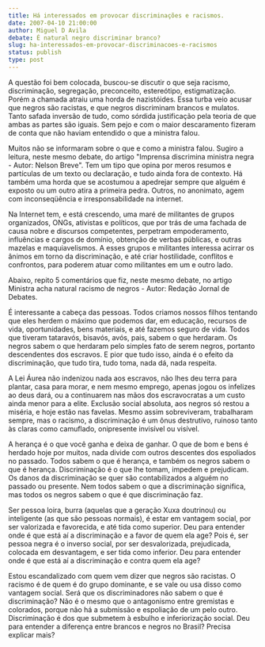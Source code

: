 ```yaml
---
title: Há interessados em provocar discriminações e racismos.
date: 2007-04-10 21:00:00
author: Miguel D Avila
debate: É natural negro discriminar branco?
slug: ha-interessados-em-provocar-discriminacoes-e-racismos
status: publish 
type: post
---
```


A questão foi bem colocada, buscou-se discutir o que seja racismo, discriminação, segregação, preconceito, estereótipo, estigmatização. Porém a chamada atraiu uma horda de nazistóides. Essa turba veio acusar que negros são racistas, e que negros discriminam brancos e mulatos. Tanto safada inversão de tudo, como sórdida justificação pela teoria de que ambas as partes são iguais. Sem pejo e com o maior descaramento fizeram de conta que não haviam entendido o que a ministra falou.  

  

Muitos não se informaram sobre o que e como a ministra falou. Sugiro a leitura, neste mesmo debate, do artigo "Imprensa discrimina ministra negra - Autor: Nelson Breve". Tem um tipo que opina por meros resumos e partículas de um texto ou declaração, e tudo ainda fora de contexto. Há também uma horda que se acostumou a apedrejar sempre que alguém é exposto ou um outro atira a primeira pedra. Outros, no anonimato, agem com inconseqüência e irresponsabilidade na internet.  

  

Na Internet tem, e está crescendo, uma maré de militantes de grupos organizados, ONGs, ativistas e políticos, que por trás de uma fachada de causa nobre e discursos competentes, perpetram empoderamento, influências e cargos de domínio, obtenção de verbas públicas, e outras mazelas e maquiavelismos. A esses grupos e militantes interessa acirrar os ânimos em torno da discriminação, e até criar hostilidade, conflitos e confrontos, para poderem atuar como militantes em um e outro lado.   

  

Abaixo, repito 5 comentários que fiz, neste mesmo debate, no artigo Ministra acha natural racismo de negros - Autor: Redação Jornal de Debates.  

  

É interessante a cabeça das pessoas. Todos criamos nossos filhos tentando que eles herdem o máximo que podemos dar, em educação, recursos de vida, oportunidades, bens materiais, e até fazemos seguro de vida. Todos que tiveram tataravós, bisavós, avós, pais, sabem o que herdaram. Os negros sabem o que herdaram pelo simples fato de serem negros, portanto descendentes dos escravos. E pior que tudo isso, ainda é o efeito da discriminação, que tudo tira, tudo toma, nada dá, nada respeita.  

  

A Lei Áurea não indenizou nada aos escravos, não lhes deu terra para plantar, casa para morar, e nem mesmo emprego, apenas jogou os infelizes ao deus dará, ou a continuarem nas mãos dos escravocratas a um custo ainda menor para a elite. Exclusão social absoluta, aos negros só restou a miséria, e hoje estão nas favelas. Mesmo assim sobreviveram, trabalharam sempre, mas o racismo, a discriminação é um ônus destrutivo, ruinoso tanto às claras como camuflado, onipresente invisível ou visível.   

  

A herança é o que você ganha e deixa de ganhar. O que de bom e bens é herdado hoje por muitos, nada divide com outros descentes dos espoliados no passado. Todos sabem o que é herança, e também os negros sabem o que é herança. Discriminação é o que lhe tomam, impedem e prejudicam. Os danos da discriminação se quer são contabilizados a alguém no passado ou presente. Nem todos sabem o que a discriminação significa, mas todos os negros sabem o que é que discriminação faz.   

  

Ser pessoa loira, burra (aquelas que a geração Xuxa doutrinou) ou inteligente (as que são pessoas normais), é estar em vantagem social, por ser valorizada e favorecida, e até tida como superior. Deu para entender onde é que está aí a discriminação e a favor de quem ela age? Pois é, ser pessoa negra é o inverso social, por ser desvalorizada, prejudicada, colocada em desvantagem, e ser tida como inferior. Deu para entender onde é que está aí a discriminação e contra quem ela age?   

  

Estou escandalizado com quem vem dizer que negros são racistas. O racismo é de quem é do grupo dominante, e se vale ou usa disso como vantagem social. Será que os discriminadores não sabem o que é discriminação? Não é o mesmo que o antagonismo entre gremistas e colorados, porque não há a submissão e espoliação de um pelo outro. Discriminação é dos que submetem à esbulho e inferiorização social. Deu para entender a diferença entre brancos e negros no Brasil? Precisa explicar mais?
